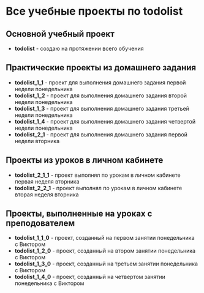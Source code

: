 # Все учебные проекты по todolist

## Основной учебный проект
- **todolist** - создаю на протяжении всего обучения

## Практические проекты из домашнего задания
- **todolist_1_1** - проект для выполнения домашнего задания первой недели понедельника
- **todolist_1_2** - проект для выполнения домашнего задания второй недели понедельника
- **todolist_1_3** - проект для выполнения домашнего задания третьей недели понедельника
- **todolist_1_4** - проект для выполнения домашнего задания четвертой недели понедельника
- **todolist_2_1** - проект для выполнения домашнего задания первой недели вторника

## Проекты из уроков в личном кабинете
- **todolist_2_1_1** - проект выполнял по урокам в личном кабинете первая неделя вторника
- **todolist_2_2_1** - проект выполнял по урокам в личном кабинете вторая неделя вторника

## Проекты, выполненные на уроках с преподователем
- **todolist_1_1_0** - проект, созданный на первом занятии понедельника с Виктором
- **todolist_1_2_0** - проект, созданный на втором занятии понедельника с Виктором
- **todolist_1_3_0** - проект, созданный на третьем занятии понедельника с Виктором
- **todolist_1_4_0** - проект, созданный на четвертом занятии понедельника с Виктором
